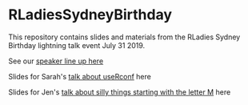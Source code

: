 # RLadiesSydneyBirthday

This repository contains slides and materials from the RLadies Sydney Birthday lightning talk event July 31 2019. 

See our [speaker line up here](https://jenrichmond.github.io/RLadiesSydneyBirthday/#1)

Slides for Sarah's [talk about useRconf](http://bit.ly/RLadies-Birthday) here

Slides for Jen's [talk about silly things starting with the letter M](https://jenrichmond.github.io/RLadiesSydneyBirthday/mmm/#1) here

